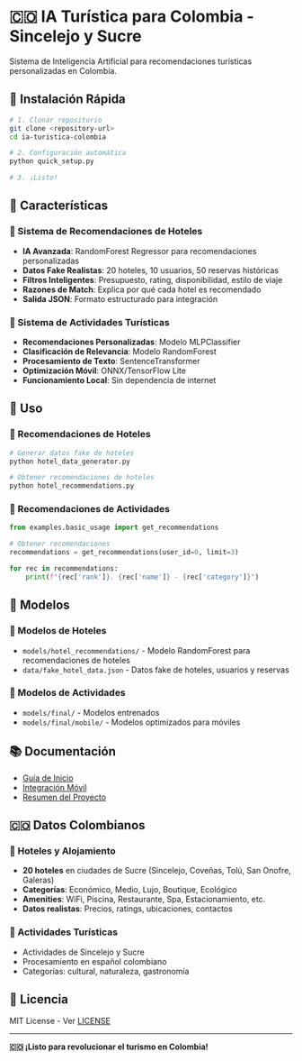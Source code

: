 # 🇨🇴 IA Turística para Colombia - Sincelejo y Sucre

Sistema de Inteligencia Artificial para recomendaciones turísticas personalizadas en Colombia.

## 🚀 Instalación Rápida

```bash
# 1. Clonar repositorio
git clone <repository-url>
cd ia-turistica-colombia

# 2. Configuración automática
python quick_setup.py

# 3. ¡Listo!
```

## 🎯 Características

### 🏨 Sistema de Recomendaciones de Hoteles
- **IA Avanzada**: RandomForest Regressor para recomendaciones personalizadas
- **Datos Fake Realistas**: 20 hoteles, 10 usuarios, 50 reservas históricas
- **Filtros Inteligentes**: Presupuesto, rating, disponibilidad, estilo de viaje
- **Razones de Match**: Explica por qué cada hotel es recomendado
- **Salida JSON**: Formato estructurado para integración

### 🎯 Sistema de Actividades Turísticas
- **Recomendaciones Personalizadas**: Modelo MLPClassifier
- **Clasificación de Relevancia**: Modelo RandomForest
- **Procesamiento de Texto**: SentenceTransformer
- **Optimización Móvil**: ONNX/TensorFlow Lite
- **Funcionamiento Local**: Sin dependencia de internet

## 📱 Uso

### 🏨 Recomendaciones de Hoteles
```bash
# Generar datos fake de hoteles
python hotel_data_generator.py

# Obtener recomendaciones de hoteles
python hotel_recommendations.py
```

### 🎯 Recomendaciones de Actividades
```python
from examples.basic_usage import get_recommendations

# Obtener recomendaciones
recommendations = get_recommendations(user_id=0, limit=3)

for rec in recommendations:
    print(f"{rec['rank']}. {rec['name']} - {rec['category']}")
```

## 🤖 Modelos

### 🏨 Modelos de Hoteles
- `models/hotel_recommendations/` - Modelo RandomForest para recomendaciones de hoteles
- `data/fake_hotel_data.json` - Datos fake de hoteles, usuarios y reservas

### 🎯 Modelos de Actividades
- `models/final/` - Modelos entrenados
- `models/final/mobile/` - Modelos optimizados para móviles

## 📚 Documentación

- [Guía de Inicio](docs/quick_start_guide.md)
- [Integración Móvil](docs/mobile_integration_guide.md)
- [Resumen del Proyecto](docs/RESUMEN_FINAL.md)

## 🇨🇴 Datos Colombianos

### 🏨 Hoteles y Alojamiento
- **20 hoteles** en ciudades de Sucre (Sincelejo, Coveñas, Tolú, San Onofre, Galeras)
- **Categorías**: Económico, Medio, Lujo, Boutique, Ecológico
- **Amenities**: WiFi, Piscina, Restaurante, Spa, Estacionamiento, etc.
- **Datos realistas**: Precios, ratings, ubicaciones, contactos

### 🎯 Actividades Turísticas
- Actividades de Sincelejo y Sucre
- Procesamiento en español colombiano
- Categorías: cultural, naturaleza, gastronomía

## 📄 Licencia

MIT License - Ver [LICENSE](LICENSE)

---

**🇨🇴 ¡Listo para revolucionar el turismo en Colombia!**

